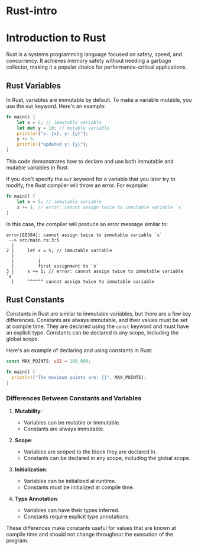 # Rust-intro
# Introduction to Rust

Rust is a systems programming language focused on safety, speed, and concurrency. It achieves memory safety without needing a garbage collector, making it a popular choice for performance-critical applications.

## Rust Variables

In Rust, variables are immutable by default. To make a variable mutable, you use the `mut` keyword. Here's an example:

```rust
fn main() {
    let x = 5; // immutable variable
    let mut y = 10; // mutable variable
    println!("x: {x}, y: {y}");
    y += 5;
    println!("Updated y: {y}");
}
```

This code demonstrates how to declare and use both immutable and mutable variables in Rust.

If you don't specify the `mut` keyword for a variable that you later try to modify, the Rust compiler will throw an error. For example:

```rust
fn main() {
    let x = 5; // immutable variable
    x += 1; // error: cannot assign twice to immutable variable `x`
}
```

In this case, the compiler will produce an error message similar to:

```
error[E0384]: cannot assign twice to immutable variable `x`
 --> src/main.rs:3:5
  |
2 |     let x = 5; // immutable variable
  |         -
  |         |
  |         first assignment to `x`
3 |     x += 1; // error: cannot assign twice to immutable variable `x`
  |     ^^^^^^ cannot assign twice to immutable variable
```
## Rust Constants

Constants in Rust are similar to immutable variables, but there are a few key differences. Constants are always immutable, and their values must be set at compile time. They are declared using the `const` keyword and must have an explicit type. Constants can be declared in any scope, including the global scope.

Here's an example of declaring and using constants in Rust:

```rust
const MAX_POINTS: u32 = 100_000;

fn main() {
  println!("The maximum points are: {}", MAX_POINTS);
}
```

### Differences Between Constants and Variables

1. **Mutability**:
   - Variables can be mutable or immutable.
   - Constants are always immutable.

2. **Scope**:
   - Variables are scoped to the block they are declared in.
   - Constants can be declared in any scope, including the global scope.

3. **Initialization**:
   - Variables can be initialized at runtime.
   - Constants must be initialized at compile time.

4. **Type Annotation**:
   - Variables can have their types inferred.
   - Constants require explicit type annotations.

These differences make constants useful for values that are known at compile time and should not change throughout the execution of the program.
